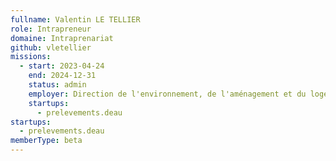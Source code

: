 ```yaml
---
fullname: Valentin LE TELLIER
role: Intrapreneur
domaine: Intraprenariat
github: vletellier
missions:
  - start: 2023-04-24
    end: 2024-12-31
    status: admin
    employer: Direction de l'environnement, de l'aménagement et du logement de La Réunion
    startups:
      - prelevements.deau
startups:
  - prelevements.deau
memberType: beta
---
```

